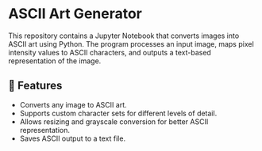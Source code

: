 # ASCII Art Generator

This repository contains a Jupyter Notebook that converts images into ASCII art using Python. The program processes an input image, maps pixel intensity values to ASCII characters, and outputs a text-based representation of the image.

## 📌 Features

- Converts any image to ASCII art.
- Supports custom character sets for different levels of detail.
- Allows resizing and grayscale conversion for better ASCII representation.
- Saves ASCII output to a text file.
